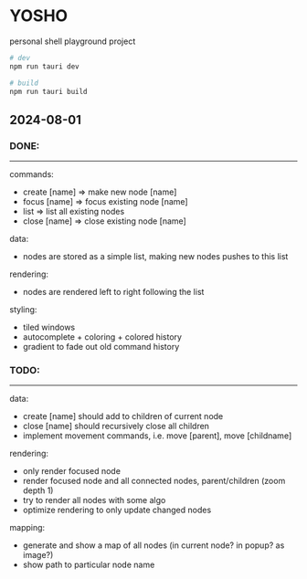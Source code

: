 # YOSHO

personal shell playground project

```bash
# dev
npm run tauri dev

# build
npm run tauri build
```

## 2024-08-01

### DONE:
---
commands:
- create [name] => make new node [name]
- focus [name] => focus existing node [name]
- list => list all existing nodes
- close [name] => close existing node [name]

data:
- nodes are stored as a simple list, making new nodes pushes to this list

rendering:
- nodes are rendered left to right following the list

styling:
- tiled windows
- autocomplete + coloring + colored history
- gradient to fade out old command history

### TODO:
---
data:
- create [name] should add to children of current node
- close [name] should recursively close all children
- implement movement commands, i.e. move [parent], move [childname]

rendering:
- only render focused node
- render focused node and all connected nodes, parent/children (zoom depth 1)
- try to render all nodes with some algo
- optimize rendering to only update changed nodes

mapping:
- generate and show a map of all nodes (in current node? in popup? as image?)
- show path to particular node name